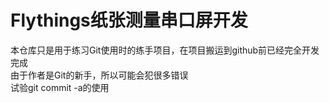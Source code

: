 # Flythings纸张测量串口屏开发<br/>
本仓库只是用于练习Git使用时的练手项目，在项目搬运到github前已经完全开发完成<br/>
由于作者是Git的新手，所以可能会犯很多错误<br/>
试验git commit                      -a的使用<br/>
